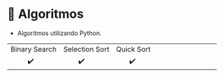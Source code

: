 # 🎲 Algoritmos

+ Algoritmos utilizando Python.

<table>
  <tr>
  <td>Binary Search</td>
  <td>Selection Sort</td>
  <td>Quick Sort</td>
  <td></td>
  </tr>
  <tr>
  <td>&nbsp&nbsp&nbsp&nbsp&nbsp&nbsp&nbsp&nbsp&nbsp✔️</td>
  <td>&nbsp&nbsp&nbsp&nbsp&nbsp&nbsp&nbsp&nbsp✔️</td>
  <td>&nbsp&nbsp&nbsp&nbsp&nbsp&nbsp&nbsp✔️</td>
  <td>&nbsp&nbsp&nbsp&nbsp&nbsp&nbsp&nbsp&nbsp&nbsp&nbsp&nbsp&nbsp&nbsp&nbsp&nbsp&nbsp&nbsp&nbsp&nbsp&nbsp&nbsp&nbsp&nbsp&nbsp&nbsp&nbsp&nbsp&nbsp&nbsp&nbsp</td>
  </tr>
</table>
